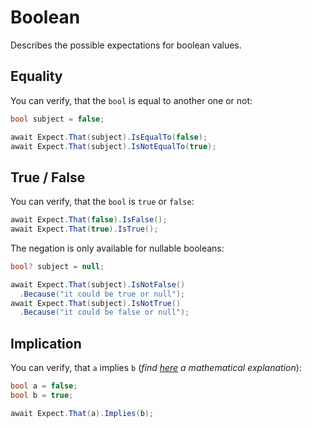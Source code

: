 # Boolean

Describes the possible expectations for boolean values.

## Equality

You can verify, that the `bool` is equal to another one or not:

```csharp
bool subject = false;

await Expect.That(subject).IsEqualTo(false);
await Expect.That(subject).IsNotEqualTo(true);
```

## True / False

You can verify, that the `bool` is `true` or `false`:

```csharp
await Expect.That(false).IsFalse();
await Expect.That(true).IsTrue();
```

The negation is only available for nullable booleans:

```csharp
bool? subject = null;

await Expect.That(subject).IsNotFalse()
  .Because("it could be true or null");
await Expect.That(subject).IsNotTrue()
  .Because("it could be false or null");
```

## Implication

You can verify, that `a` implies `b` (*find [here](https://mathworld.wolfram.com/Implies.html) a mathematical
explanation*):

```csharp
bool a = false;
bool b = true;

await Expect.That(a).Implies(b);
```
